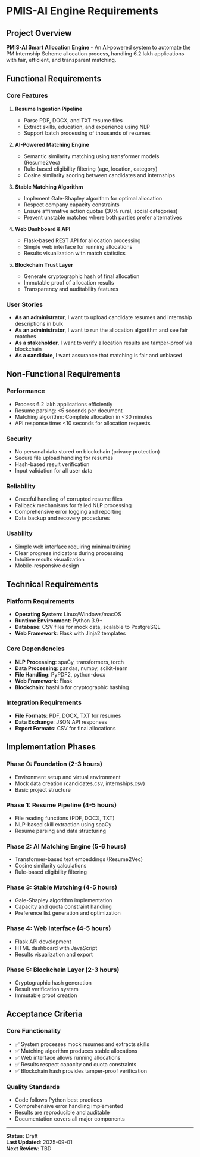 # PMIS-AI Engine Requirements

## Project Overview
**PMIS-AI Smart Allocation Engine** - An AI-powered system to automate the PM Internship Scheme allocation process, handling 6.2 lakh applications with fair, efficient, and transparent matching.

## Functional Requirements

### Core Features
1. **Resume Ingestion Pipeline**
   - Parse PDF, DOCX, and TXT resume files
   - Extract skills, education, and experience using NLP
   - Support batch processing of thousands of resumes

2. **AI-Powered Matching Engine**
   - Semantic similarity matching using transformer models (Resume2Vec)
   - Rule-based eligibility filtering (age, location, category)
   - Cosine similarity scoring between candidates and internships

3. **Stable Matching Algorithm**
   - Implement Gale-Shapley algorithm for optimal allocation
   - Respect company capacity constraints
   - Ensure affirmative action quotas (30% rural, social categories)
   - Prevent unstable matches where both parties prefer alternatives

4. **Web Dashboard & API**
   - Flask-based REST API for allocation processing
   - Simple web interface for running allocations
   - Results visualization with match statistics

5. **Blockchain Trust Layer**
   - Generate cryptographic hash of final allocation
   - Immutable proof of allocation results
   - Transparency and auditability features

### User Stories
- **As an administrator**, I want to upload candidate resumes and internship descriptions in bulk
- **As an administrator**, I want to run the allocation algorithm and see fair matches
- **As a stakeholder**, I want to verify allocation results are tamper-proof via blockchain
- **As a candidate**, I want assurance that matching is fair and unbiased

## Non-Functional Requirements

### Performance
- Process 6.2 lakh applications efficiently
- Resume parsing: <5 seconds per document
- Matching algorithm: Complete allocation in <30 minutes
- API response time: <10 seconds for allocation requests

### Security
- No personal data stored on blockchain (privacy protection)
- Secure file upload handling for resumes
- Hash-based result verification
- Input validation for all user data

### Reliability
- Graceful handling of corrupted resume files
- Fallback mechanisms for failed NLP processing
- Comprehensive error logging and reporting
- Data backup and recovery procedures

### Usability
- Simple web interface requiring minimal training
- Clear progress indicators during processing
- Intuitive results visualization
- Mobile-responsive design

## Technical Requirements

### Platform Requirements
- **Operating System**: Linux/Windows/macOS
- **Runtime Environment**: Python 3.9+
- **Database**: CSV files for mock data, scalable to PostgreSQL
- **Web Framework**: Flask with Jinja2 templates

### Core Dependencies
- **NLP Processing**: spaCy, transformers, torch
- **Data Processing**: pandas, numpy, scikit-learn
- **File Handling**: PyPDF2, python-docx
- **Web Framework**: Flask
- **Blockchain**: hashlib for cryptographic hashing

### Integration Requirements
- **File Formats**: PDF, DOCX, TXT for resumes
- **Data Exchange**: JSON API responses
- **Export Formats**: CSV for final allocations

## Implementation Phases

### Phase 0: Foundation (2-3 hours)
- Environment setup and virtual environment
- Mock data creation (candidates.csv, internships.csv)
- Basic project structure

### Phase 1: Resume Pipeline (4-5 hours)
- File reading functions (PDF, DOCX, TXT)
- NLP-based skill extraction using spaCy
- Resume parsing and data structuring

### Phase 2: AI Matching Engine (5-6 hours)
- Transformer-based text embeddings (Resume2Vec)
- Cosine similarity calculations
- Rule-based eligibility filtering

### Phase 3: Stable Matching (4-5 hours)
- Gale-Shapley algorithm implementation
- Capacity and quota constraint handling
- Preference list generation and optimization

### Phase 4: Web Interface (4-5 hours)
- Flask API development
- HTML dashboard with JavaScript
- Results visualization and export

### Phase 5: Blockchain Layer (2-3 hours)
- Cryptographic hash generation
- Result verification system
- Immutable proof creation

## Acceptance Criteria

### Core Functionality
- ✅ System processes mock resumes and extracts skills
- ✅ Matching algorithm produces stable allocations
- ✅ Web interface allows running allocations
- ✅ Results respect capacity and quota constraints
- ✅ Blockchain hash provides tamper-proof verification

### Quality Standards
- Code follows Python best practices
- Comprehensive error handling implemented
- Results are reproducible and auditable
- Documentation covers all major components

---

**Status**: Draft  
**Last Updated**: 2025-09-01  
**Next Review**: TBD
